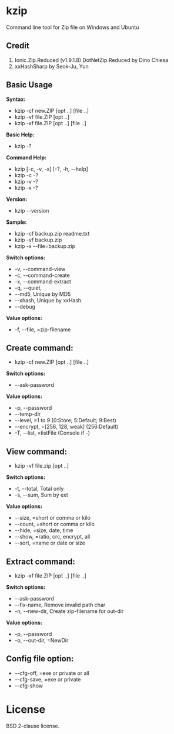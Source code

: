 # kzip
Command line tool for Zip file on Windows and Ubuntu

## Credit
1. Ionic.Zip.Reduced (v1.9.1.8)
   DotNetZip.Reduced by Dino Chiesa
2. xxHashSharp by Seok-Ju, Yun

## Basic Usage
**Syntax:**
* kzip -cf new.ZIP  [opt ..] [file ..]
* kzip -vf file.ZIP [opt ..]
* kzip -xf file.ZIP [opt ..] [file ..]

**Basic Help:**
* kzip -?

**Command Help:**
* kzip [-c, -v, -x] [-?, -h, --help]
* kzip -c -?
* kzip -v -?
* kzip -x -?

**Version:**
* kzip --version

**Sample:**
* kzip -cf backup.zip readme.txt
* kzip -vf backup.zip
* kzip -x --file=backup.zip

**Switch options:**
* -v, --command-view
* -c, --command-create 
* -x, --command-extract
* -q, --quiet, 
* --md5, Unique by MD5
* --xhash, Unique by xxHash
* --debug

**Value options:**
* -f, --file, =zip-filename

## Create command:
* kzip -cf new.ZIP [opt ..] [file ..]

**Switch options:**
* --ask-password

**Value options:**
* -p, --password 
* --temp-dir
* --level, =1 to 9 (0:Store; 5:Default; 9:Best)
* --encrypt, =[256, 128, weak] (256:Default)
* -T, --list, =listFile (Console if -)

## View command:
* kzip -vf file.zip [opt ..]

**Switch options:**
* -t, --total, Total only
* -s, --sum, Sum by ext

**Value options:**
* --size, =short or comma or kilo
* --count, =short or comma or kilo
* --hide, =size, date, time
* --show, =ratio, crc, encrypt, all
* --sort, =name or date or size

## Extract command:
* kzip -xf file.ZIP [opt ..] [file ..]

**Switch options:**
* --ask-password
* --fix-name, Remove invalid path char
* -n, --new-dir, Create zip-filename for out-dir 

**Value options:**
* -p, --password
* -o, --out-dir, =NewDir

## Config file option:
* --cfg-off, =exe or private or all
* --cfg-save, =exe or private
* --cfg-show

# License
BSD 2-clause license.
